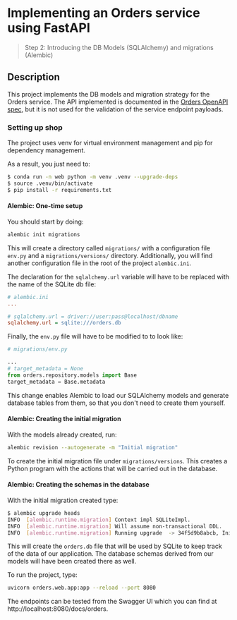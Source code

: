 # Implementing an Orders service using FastAPI
> Step 2: Introducing the DB Models (SQLAlchemy) and migrations (Alembic)

## Description

This project implements the DB models and migration strategy for the Orders service. The API implemented is documented in the [Orders OpenAPI spec](./oas.yaml), but it is not used for the validation of the service endpoint payloads.


### Setting up shop

The project uses venv for virtual environment management and pip for dependency management.

As a result, you just need to:

```bash
$ conda run -n web python -m venv .venv --upgrade-deps
$ source .venv/bin/activate
$ pip install -r requirements.txt
```

#### Alembic: One-time setup

You should start by doing:

```python
alembic init migrations
```

This will create a directory called `migrations/` with a configuration file `env.py` and a `migrations/versions/` directory. Additionally, you will find another configuration file in the root of the project `alembic.ini`.

The declaration for the `sqlalchemy.url` variable will have to be replaced with the name of the SQLite db file:

```ini
# alembic.ini
...

# sqlalchemy.url = driver://user:pass@localhost/dbname
sqlalchemy.url = sqlite:///orders.db
```

Finally, the `env.py` file will have to be modified to to look like:

```python
# migrations/env.py

...
# target_metadata = None
from orders.repository.models import Base
target_metadata = Base.metadata
```

This change enables Alembic to load our SQLAlchemy models and generate database tables from them, so that you don't need to create them yourself.

#### Alembic: Creating the initial migration

With the models already created, run:

```bash
alembic revision --autogenerate -m "Initial migration"
```

To create the initial migration file under `migrations/versions`. This creates a Python program with the actions that will be carried out in the database.

#### Alembic: Creating the schemas in the database

With the initial migration created type:

```bash
$ alembic upgrade heads
INFO  [alembic.runtime.migration] Context impl SQLiteImpl.
INFO  [alembic.runtime.migration] Will assume non-transactional DDL.
INFO  [alembic.runtime.migration] Running upgrade  -> 34f5d9b8abcb, Initial migration
```

This will create the `orders.db` file that will be used by SQLite to keep track of the data of our application. The database schemas derived from our models will have been created there as well.

To run the project, type:

```bash
uvicorn orders.web.app:app --reload --port 8080
```

The endpoints can be tested from the Swagger UI which you can find at http://localhost:8080/docs/orders.
